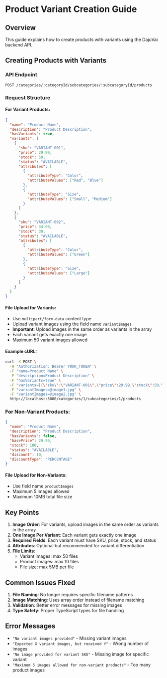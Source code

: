 # Product Variant Creation Guide

## Overview

This guide explains how to create products with variants using the DajuVai backend API.

## Creating Products with Variants

### API Endpoint

```
POST /categories/:categoryId/subcategories/:subcategoryId/products
```

### Request Structure

#### For Variant Products:

```json
{
  "name": "Product Name",
  "description": "Product Description",
  "hasVariants": true,
  "variants": [
    {
      "sku": "VARIANT-001",
      "price": 29.99,
      "stock": 50,
      "status": "AVAILABLE",
      "attributes": [
        {
          "attributeType": "Color",
          "attributeValues": ["Red", "Blue"]
        },
        {
          "attributeType": "Size",
          "attributeValues": ["Small", "Medium"]
        }
      ]
    },
    {
      "sku": "VARIANT-002",
      "price": 34.99,
      "stock": 30,
      "status": "AVAILABLE",
      "attributes": [
        {
          "attributeType": "Color",
          "attributeValues": ["Green"]
        },
        {
          "attributeType": "Size",
          "attributeValues": ["Large"]
        }
      ]
    }
  ]
}
```

#### File Upload for Variants:

- Use `multipart/form-data` content type
- Upload variant images using the field name `variantImages`
- **Important**: Upload images in the same order as variants in the array
- Each variant gets exactly one image
- Maximum 50 variant images allowed

#### Example cURL:

```bash
curl -X POST \
  -H "Authorization: Bearer YOUR_TOKEN" \
  -F "name=Product Name" \
  -F "description=Product Description" \
  -F "hasVariants=true" \
  -F "variants=[{\"sku\":\"VARIANT-001\",\"price\":29.99,\"stock\":50,\"status\":\"AVAILABLE\"}]" \
  -F "variantImages=@image1.jpg" \
  -F "variantImages=@image2.jpg" \
  http://localhost:3000/categories/1/subcategories/1/products
```

### For Non-Variant Products:

```json
{
  "name": "Product Name",
  "description": "Product Description",
  "hasVariants": false,
  "basePrice": 29.99,
  "stock": 100,
  "status": "AVAILABLE",
  "discount": 10,
  "discountType": "PERCENTAGE"
}
```

#### File Upload for Non-Variants:

- Use field name `productImages`
- Maximum 5 images allowed
- Maximum 10MB total file size

## Key Points

1. **Image Order**: For variants, upload images in the same order as variants in the array
2. **One Image Per Variant**: Each variant gets exactly one image
3. **Required Fields**: Each variant must have SKU, price, stock, and status
4. **Attributes**: Optional but recommended for variant differentiation
5. **File Limits**:
   - Variant images: max 50 files
   - Product images: max 10 files
   - File size: max 5MB per file

## Common Issues Fixed

1. **File Naming**: No longer requires specific filename patterns
2. **Image Matching**: Uses array order instead of filename matching
3. **Validation**: Better error messages for missing images
4. **Type Safety**: Proper TypeScript types for file handling

## Error Messages

- `"No variant images provided"` - Missing variant images
- `"Expected X variant images, but received Y"` - Wrong number of images
- `"No image provided for variant SKU"` - Missing image for specific variant
- `"Maximum 5 images allowed for non-variant products"` - Too many product images
